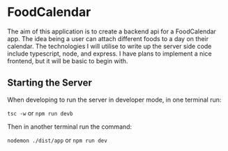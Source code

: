 # FoodCalendar
The aim of this application is to create a backend api for a FoodCalendar app. The idea being a user can attach different foods to a day on their calendar. The technologies I will utilise to write up the server side code include typescript, node, and express. I have plans to implement a nice frontend, but it will be basic to begin with. 

## Starting the Server
When developing to run the server in developer mode, in one terminal run:

`tsc -w` or `npm run devb`

Then in another terminal run the command: 

`nodemon ./dist/app` or `npm run dev`